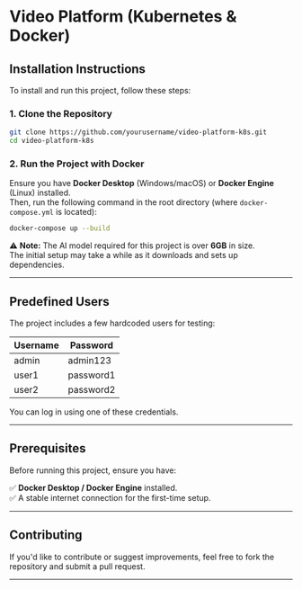 # **Video Platform (Kubernetes & Docker)**

## **Installation Instructions**  

To install and run this project, follow these steps:

### **1. Clone the Repository**  
```sh
git clone https://github.com/yourusername/video-platform-k8s.git
cd video-platform-k8s
```

### **2. Run the Project with Docker**  
Ensure you have **Docker Desktop** (Windows/macOS) or **Docker Engine** (Linux) installed.  
Then, run the following command in the root directory (where `docker-compose.yml` is located):  

```sh
docker-compose up --build
```

⚠ **Note:** The AI model required for this project is over **6GB** in size.  
The initial setup may take a while as it downloads and sets up dependencies.

---

## **Predefined Users**  
The project includes a few hardcoded users for testing:

| Username | Password  |
|----------|----------|
| admin    | admin123 |
| user1    | password1 |
| user2    | password2 |

You can log in using one of these credentials.

---

## **Prerequisites**  
Before running this project, ensure you have:  

✅ **Docker Desktop / Docker Engine** installed.  
✅ A stable internet connection for the first-time setup.  

---

## **Contributing**  
If you'd like to contribute or suggest improvements, feel free to fork the repository and submit a pull request.  

---